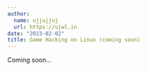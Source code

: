 ```yaml
---
author: 
  name: ujjujjuj
  url: https://ujwl.in
date: "2023-02-02"
title: Game Hacking on Linux (coming soon)
---
```


Coming soon...